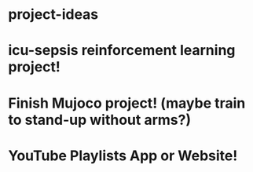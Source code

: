 # project-ideas

# icu-sepsis reinforcement learning project!
# Finish Mujoco project! (maybe train to stand-up without arms?)
# YouTube Playlists App or Website!
